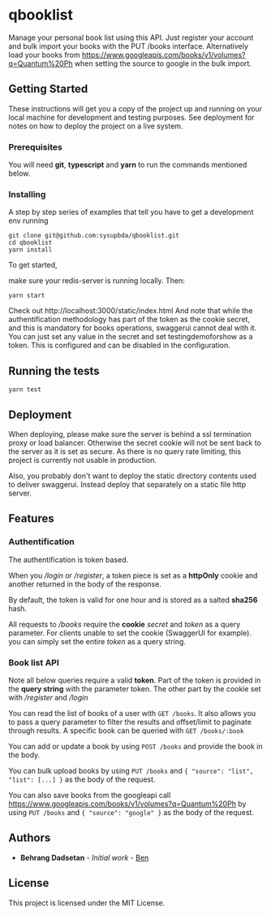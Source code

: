 # qbooklist

Manage your personal book list using this API.
Just register your account and bulk import your books with the PUT /books interface.
Alternatively load your books from https://www.googleapis.com/books/v1/volumes?q=Quantum%20Ph when setting the source to google in the bulk import.

## Getting Started

These instructions will get you a copy of the project up and running on your local machine for development and testing purposes. See deployment for notes on how to deploy the project on a live system.

### Prerequisites

You will need **git**, **typescript** and **yarn** to run the commands mentioned below.

### Installing

A step by step series of examples that tell you have to get a development env running


```
git clone git@github.com:sysupbda/qbooklist.git
cd qbooklist
yarn install
```

To get started, 

make sure your redis-server is running locally. Then:

```
yarn start
```

Check out http://localhost:3000/static/index.html
And note that while the authentification methodology has part of the token as the cookie secret, and this is mandatory for books operations, swaggerui cannot deal with it. You can just set any value in the secret and set testingdemoforshow as a token. This is configured and can be disabled in the configuration.

## Running the tests

```
yarn test
```

## Deployment

When deploying, please make sure the server is behind a ssl termination proxy or load balancer. Otherwise the secret cookie will not be sent back to the server as it is set as secure.
As there is no query rate limiting, this project is currently not usable in production.

Also, you probably don't want to deploy the static directory contents used to deliver swaggerui. Instead deploy that separately on a static file http server.

## Features

### Authentification

The authentification is token based.

When you */login* or */register*, a token piece is set as a **httpOnly** cookie and another returned in the body of the response.

By default, the token is valid for one hour and is stored as a salted **sha256** hash.

All requests to */books* require the **cookie** *secret* and *token* as a query parameter. For clients unable to set the cookie (SwaggerUI for example). you can simply set the entire *token* as a query string.

### Book list API

Note all below queries require a valid **token**. Part of the token is provided in the **query string** with the parameter token. The other part by the cookie set with */register* and */login*

You can read the list of books of a user with `GET /books`. It also allows you to pass a query parameter to filter the results and offset/limit to paginate through results.
A specific book can be queried with `GET /books/:book`

You can add or update a book by using `POST /books` and provide the book in the body.

You can bulk upload books by using `PUT /books` and `{ "source": "list", "list": [...] }` as the body of the request.

You can also save books from the googleapi call https://www.googleapis.com/books/v1/volumes?q=Quantum%20Ph by using `PUT /books` and `{ "source": "google" }` as the body of the request.

## Authors

* **Behrang Dadsetan** - *Initial work* - [Ben](https://github.com/sysupbda)

## License

This project is licensed under the MIT License.
